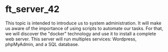 # ft_server_42
This topic is intended to introduce us to system administration. It will make us aware of the importance of using scripts to automate our tasks. For that, we will discover the "docker" technology and use it to install a complete web server. This server will run multiples services: Wordpress, phpMyAdmin, and a SQL database.
